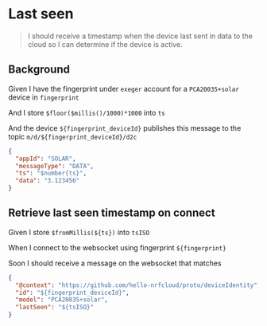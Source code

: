 # Last seen

> I should receive a timestamp when the device last sent in data to the cloud so
> I can determine if the device is active.

## Background

Given I have the fingerprint under `exeger` account for a `PCA20035+solar`
device in `fingerprint`

<!-- The device sends in data to the cloud -->

And I store `$floor($millis()/1000)*1000` into `ts`

And the device `${fingerprint_deviceId}` publishes this message to the topic
`m/d/${fingerprint_deviceId}/d2c`

```json
{
  "appId": "SOLAR",
  "messageType": "DATA",
  "ts": "$number{ts}",
  "data": "3.123456"
}
```

## Retrieve last seen timestamp on connect

Given I store `$fromMillis(${ts})` into `tsISO`

When I connect to the websocket using fingerprint `${fingerprint}`

<!-- @retry:tries=5,initialDelay=5000,delayFactor=1 -->

Soon I should receive a message on the websocket that matches

```json
{
  "@context": "https://github.com/hello-nrfcloud/proto/deviceIdentity",
  "id": "${fingerprint_deviceId}",
  "model": "PCA20035+solar",
  "lastSeen": "${tsISO}"
}
```
